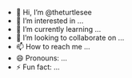 - 👋 Hi, I’m @theturtlesee
- 👀 I’m interested in ...
- 🌱 I’m currently learning ...
- 💞️ I’m looking to collaborate on ...
- 📫 How to reach me ...
- 😄 Pronouns: ...
- ⚡ Fun fact: ...

<!---
theturtlesee/theturtlesee is a ✨ special ✨ repository because its `README.md` (this file) appears on your GitHub profile.
You can click the Preview link to take a look at your changes.
--->
